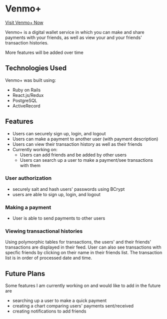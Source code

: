 # Venmo+

[Visit Venmo+ Now](https://venmo-clone.herokuapp.com/)

Venmo+ is a digital wallet service in which you can make and share payments with your friends, as well as view your and your friends' transaction histories.

More features will be added over time

## Technologies Used
Venmo+ was built using:
- Ruby on Rails
- React.js/Redux
- PostgreSQL
- ActiveRecord

## Features
- Users can securely sign up, login, and logout
- Users can make a payment to another user (with payment description)
- Users can view their transaction history as well as their friends
- Currently working on:
  - Users can add friends and be added by other users
  - Users can search up a user to make a payment/see transactions with them

### User authorization
 - securely salt and hash users' passwords using BCrypt
 - users are able to sign up, login, and logout
 
### Making a payment
- User is able to send payments to other users

### Viewing transactional histories
Using polymorphic tables for transactions, the users' and their friends' transactions are displayed in their feed. User can also see transactions with specfic friends by clicking on their name in their friends list. The transaction list is in order of processed date and time.

## Future Plans
Some features I am currently working on and would like to add in the future are
- searching up a user to make a quick payment
- creating a chart comparing users' payments sent/received
- creating notifications to add friends

